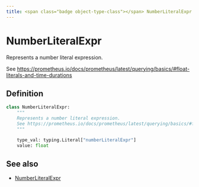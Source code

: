 ```yaml
---
title: <span class="badge object-type-class"></span> NumberLiteralExpr
---
```

# <span class="badge object-type-class"></span> NumberLiteralExpr

Represents a number literal expression.

See https://prometheus.io/docs/prometheus/latest/querying/basics/#float-literals-and-time-durations

## Definition

```python
class NumberLiteralExpr:
    """
    Represents a number literal expression.
    See https://prometheus.io/docs/prometheus/latest/querying/basics/#float-literals-and-time-durations
    """

    type_val: typing.Literal["numberLiteralExpr"]
    value: float
```
## See also

 * <span class="badge builder"></span> [NumberLiteralExpr](./builder-NumberLiteralExpr.md)
